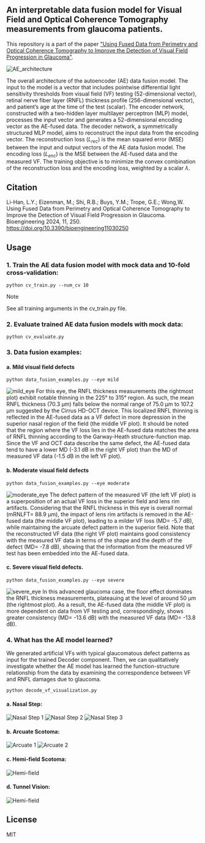 ## An interpretable data fusion model for Visual Field and Optical Coherence Tomography measurements from glaucoma patients.
This repository is a part of the paper ["Using Fused Data from Perimetry and Optical Coherence Tomography to Improve the Detection of Visual Field Progression in Glaucoma"](https://www.mdpi.com/2306-5354/11/3/250).

![AE_architecture](https://github.com/lcapacitor/glaucoma-vf-oct-data-fusion/blob/main/figures/ae_architecture.jpg)

The overall architecture of the autoencoder (AE) data fusion model. The input to the model is a vector that includes pointwise differential light sensitivity thresholds from visual field (VF) testing (52-dimensional vector), retinal nerve fiber layer (RNFL) thickness profile (256-dimensional vector), and patient’s age at the time of the test (scalar). The encoder network, constructed with a two-hidden layer multilayer perceptron (MLP) model, processes the input vector and generates a 52-dimensional encoding vector as the AE-fused data. The decoder network, a symmetrically structured MLP model, aims to reconstruct the input data from the encoding vector. The reconstruction loss ($L_{rec}$) is the mean squared error (MSE) between the input and output vectors of the AE data fusion model. The encoding loss ($L_{enc}$) is the MSE between the AE-fused data and the measured VF. The training objective is to minimize the convex combination of the reconstruction loss and the encoding loss, weighted by a scalar $\lambda$. 

## Citation
Li-Han, L.Y.; Eizenman, M.; Shi, R.B.; Buys, Y.M.; Trope, G.E.; Wong,W. Using Fused Data from Perimetry and Optical Coherence Tomography to Improve the Detection of Visual Field Progression in Glaucoma. Bioengineering 2024, 11, 250. https://doi.org/10.3390/bioengineering11030250

## Usage
### 1. Train the AE data fusion model with mock data and 10-fold cross-validation:
```
python cv_train.py --num_cv 10
```
> [!NOTE]
> See all training arguments in the cv_train.py file.

### 2. Evaluate trained AE data fusion models with mock data:
```
python cv_evaluate.py
```
### 3. Data fusion examples:
#### a. Mild visual field defects
```
python data_fusion_examples.py --eye mild
```
![mild_eye](https://github.com/lcapacitor/glaucoma-vf-oct-data-fusion/blob/vf_decode/figures/example_mild.jpeg)
For this eye, the RNFL thickness measurements (the rightmost plot) exhibit notable thinning in the 225° to 315° region. As such, the mean RNFL thickness (70.3 µm) falls below the normal range of 75.0 µm to 107.2 µm suggested by the Cirrus HD-OCT device. This localized RNFL thinning is reflected in the AE-fused data as a VF defect in more depression in the superior nasal region of the field (the middle VF plot). It should be noted that the region where the VF loss lies in the AE-fused data matches the area of RNFL thinning according to the Garway-Heath structure-function map. Since the VF and OCT data describe the same defect, the AE-fused data tend to have a lower MD (-3.1 dB in the right VF plot) than the MD of measured VF data (-1.5 dB in the left VF plot). 


#### b. Moderate visual field defects
```
python data_fusion_examples.py --eye moderate
```
![moderate_eye](https://github.com/lcapacitor/glaucoma-vf-oct-data-fusion/blob/vf_decode/figures/example_moderate.jpeg)
The defect pattern of the measured VF (the left VF plot) is a superposition of an actual VF loss in the superior field and lens rim artifacts. Considering that the RNFL thickness in this eye is overall normal (mRNLFT= 88.9 µm), the impact of lens rim artifacts is removed in the AE-fused data (the middle VF plot), leading to a milder VF loss (MD= -5.7 dB), while maintaining the arcuate defect pattern in the superior field. Note that the reconstructed VF data (the right VF plot) maintains good consistency with the measured VF data in terms of the shape and the depth of the defect (MD= -7.8 dB), showing that the information from the measured VF test has been embedded into the AE-fused data. 


#### c. Severe visual field defects.
```
python data_fusion_examples.py --eye severe
```
![severe_eye](https://github.com/lcapacitor/glaucoma-vf-oct-data-fusion/blob/vf_decode/figures/example_severe.jpeg)
In this advanced glaucoma case, the floor effect dominates the RNFL thickness measurements, plateauing at the level of around 50 µm (the rightmost plot). As a result, the AE-fused data (the middle VF plot) is more dependent on data from VF testing and, correspondingly, shows greater consistency (MD= -13.6 dB) with the measured VF data (MD= -13.8 dB).


### 4. What has the AE model learned?
We generated artificial VFs with typical glaucomatous defect patterns as input for the trained Decoder component. Then, we can qualitatively investigate whether the AE model has learned the function-structure relationship from the data by examining the correspondence between VF and RNFL damages due to glaucoma. 
```
python decode_vf_visualization.py
```
#### a. Nasal Step:
![Nasal Step 1](https://github.com/lcapacitor/glaucoma-vf-oct-data-fusion/blob/vf_decode/figures/VF_Decode_NasalStep_1.jpeg)
![Nasal Step 2](https://github.com/lcapacitor/glaucoma-vf-oct-data-fusion/blob/vf_decode/figures/VF_Decode_NasalStep_2.jpeg)
![Nasal Step 3](https://github.com/lcapacitor/glaucoma-vf-oct-data-fusion/blob/vf_decode/figures/VF_Decode_NasalStep_3.jpeg)

#### b. Arcuate Scotoma:
![Arcuate 1](https://github.com/lcapacitor/glaucoma-vf-oct-data-fusion/blob/vf_decode/figures/VF_Decode_Arcuate_1.jpeg)
![Arcuate 2](https://github.com/lcapacitor/glaucoma-vf-oct-data-fusion/blob/vf_decode/figures/VF_Decode_Arcuate_2.jpeg)

#### c. Hemi-field Scotoma:
![Hemi-field](https://github.com/lcapacitor/glaucoma-vf-oct-data-fusion/blob/vf_decode/figures/VF_Decode_Hemifield_1.jpeg)

#### d. Tunnel Vision:
![Hemi-field](https://github.com/lcapacitor/glaucoma-vf-oct-data-fusion/blob/vf_decode/figures/VF_Decode_TunnelVision_1.jpeg)


## License
MIT
